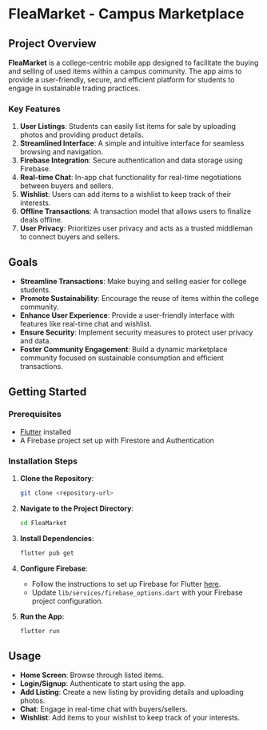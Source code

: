 

# FleaMarket - Campus Marketplace

## Project Overview

**FleaMarket** is a college-centric mobile app designed to facilitate the buying and selling of used items within a campus community. The app aims to provide a user-friendly, secure, and efficient platform for students to engage in sustainable trading practices.

### Key Features

1. **User Listings**: Students can easily list items for sale by uploading photos and providing product details.
2. **Streamlined Interface**: A simple and intuitive interface for seamless browsing and navigation.
3. **Firebase Integration**: Secure authentication and data storage using Firebase.
4. **Real-time Chat**: In-app chat functionality for real-time negotiations between buyers and sellers.
5. **Wishlist**: Users can add items to a wishlist to keep track of their interests.
6. **Offline Transactions**: A transaction model that allows users to finalize deals offline.
7. **User Privacy**: Prioritizes user privacy and acts as a trusted middleman to connect buyers and sellers.

## Goals

- **Streamline Transactions**: Make buying and selling easier for college students.
- **Promote Sustainability**: Encourage the reuse of items within the college community.
- **Enhance User Experience**: Provide a user-friendly interface with features like real-time chat and wishlist.
- **Ensure Security**: Implement security measures to protect user privacy and data.
- **Foster Community Engagement**: Build a dynamic marketplace community focused on sustainable consumption and efficient transactions.


## Getting Started

### Prerequisites

- [Flutter](https://flutter.dev/docs/get-started/install) installed
- A Firebase project set up with Firestore and Authentication

### Installation Steps

1. **Clone the Repository**:
   ```bash
   git clone <repository-url>
   ```

2. **Navigate to the Project Directory**:
   ```bash
   cd FleaMarket
   ```

3. **Install Dependencies**:
   ```bash
   flutter pub get
   ```

4. **Configure Firebase**:
   - Follow the instructions to set up Firebase for Flutter [here](https://firebase.flutter.dev/docs/overview).
   - Update `lib/services/firebase_options.dart` with your Firebase project configuration.

5. **Run the App**:
   ```bash
   flutter run
   ```

## Usage

- **Home Screen**: Browse through listed items.
- **Login/Signup**: Authenticate to start using the app.
- **Add Listing**: Create a new listing by providing details and uploading photos.
- **Chat**: Engage in real-time chat with buyers/sellers.
- **Wishlist**: Add items to your wishlist to keep track of your interests.

